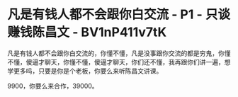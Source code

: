# 凡是有钱人都不会跟你白交流 - P1 - 只谈赚钱陈昌文 - BV1nP411v7tK

凡是有钱人都不会跟你白交流的，你懂不懂，凡是没事跟你交流的都是穷鬼，你懂不懂，傻逼才聊天，你懂不懂，傻逼才聊天，你们还不懂，我再跟你们讲一遍，想学更多吗，只要是你是个老板，你要么来听陈昌文讲课。

9900，你要么来合作，39000。
